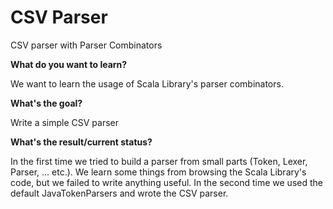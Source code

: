 # CSV Parser
CSV parser with Parser Combinators


**What do you want to learn?**

We want to learn the usage of Scala Library's parser combinators.


**What's the goal?**

Write a simple CSV parser


**What's the result/current status?**

In the first time we tried to build a parser from small parts (Token, Lexer, Parser, ... etc.). We learn some things from browsing the Scala Library's code, but we failed to write anything useful.
In the second time we used the default JavaTokenParsers and wrote the CSV parser.

